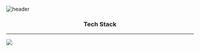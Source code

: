 ![header](https://capsule-render.vercel.app/api?type=rounded&height=200&text=WelCome&fontAlign=center&stroke=ffffff&strokeWidth=3&color=black&fontColor=ffffff)

<h3 align=center> Tech Stack </h3>

<hr/>

<img src="https://img.shields.io/badge/Python-3766AB?style=flat-square&logo=Python&logoColor=white"/></a>&nbsp;



